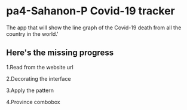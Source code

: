 # pa4-Sahanon-P Covid-19 tracker

The app that will show the line graph of the Covid-19 death from all the country in the world.'

## Here's the missing progress

1.Read from the website url 

2.Decorating the interface

3.Apply the pattern

4.Province combobox